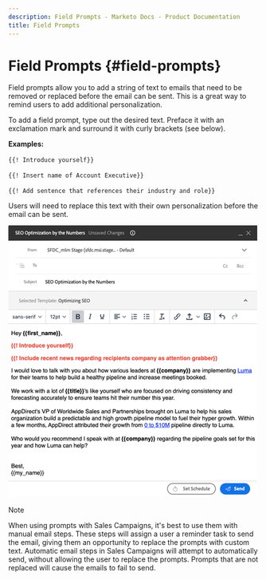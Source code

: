 ```yaml
---
description: Field Prompts - Marketo Docs - Product Documentation
title: Field Prompts
---
```

# Field Prompts {#field-prompts}

Field prompts allow you to add a string of text to emails that need to be removed or replaced before the email can be sent. This is a great way to remind users to add additional personalization.

To add a field prompt, type out the desired text. Preface it with an exclamation mark and surround it with curly brackets (see below).

**Examples:**

`{{! Introduce yourself}}`

`{{! Insert name of Account Executive}}`

`{{! Add sentence that references their industry and role}}`

<p>Users will need to replace this text with their own personalization before the email can be sent.

   ![](assets/field-prompts-1.png)

>[!NOTE]
>
>When using prompts with Sales Campaigns, it's best to use them with manual email steps. These steps will assign a user a reminder task to send the email, giving them an opportunity to replace the prompts with custom text. Automatic email steps in Sales Campaigns will attempt to automatically send, without allowing the user to replace the prompts. Prompts that are not replaced will cause the emails to fail to send.
